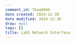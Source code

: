 ```yaml
---
comment_id: 76aa8046
date created: 2024-12-30
date modified: 2024-12-30
draw: null
tags: []
title: Lab5 Network Interface
---
```

